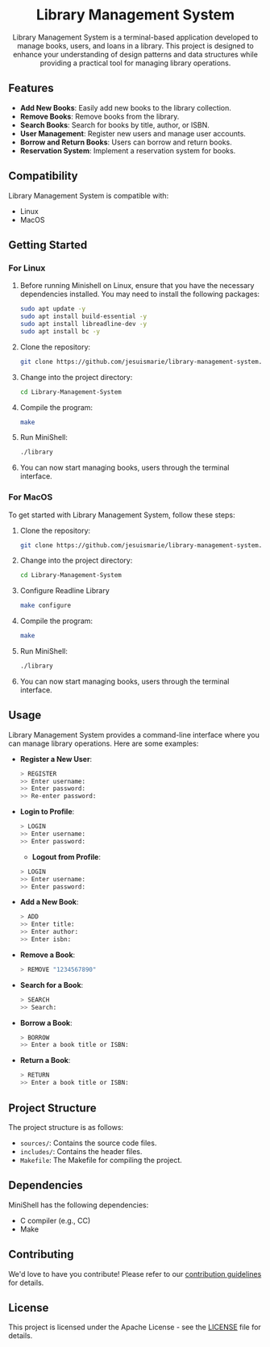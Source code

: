 <h1 align='center'> Library Management System </h1>

<p align='center'>Library Management System is a terminal-based application developed to manage books, users, and loans in a library. This project is designed to enhance your understanding of design patterns and data structures while providing a practical tool for managing library operations. </p>

## Features

- **Add New Books**: Easily add new books to the library collection.
- **Remove Books**: Remove books from the library.
- **Search Books**: Search for books by title, author, or ISBN.
- **User Management**: Register new users and manage user accounts.
- **Borrow and Return Books**: Users can borrow and return books.
- **Reservation System**: Implement a reservation system for books.

## Compatibility

Library Management System is compatible with:
- Linux
- MacOS

## Getting Started

### For Linux

1. Before running Minishell on Linux, ensure that you have the necessary dependencies installed. You may need to install the following packages:

   ```bash
   sudo apt update -y
   sudo apt install build-essential -y
   sudo apt install libreadline-dev -y
   sudo apt install bc -y
   ```

2. Clone the repository:

   ```bash
   git clone https://github.com/jesuismarie/library-management-system.git
   ```

3. Change into the project directory:

   ```bash
   cd Library-Management-System
   ```

4. Compile the program:

   ```bash
   make
   ```

5. Run MiniShell:

   ```bash
   ./library
   ```

6. You can now start managing books, users through the terminal interface.

### For MacOS

To get started with Library Management System, follow these steps:

1. Clone the repository:

   ```bash
   git clone https://github.com/jesuismarie/library-management-system.git
   ```

2. Change into the project directory:

   ```bash
   cd Library-Management-System
   ```

3. Configure Readline Library

   ```bash
   make configure
   ```

4. Compile the program:

   ```bash
   make
   ```

5. Run MiniShell:

   ```bash
   ./library
   ```

6. You can now start managing books, users through the terminal interface.

## Usage

Library Management System provides a command-line interface where you can manage library operations. Here are some examples:

- **Register a New User**:

  ```sh
  > REGISTER
  >> Enter username:
  >> Enter password:
  >> Re-enter password:
  ```

- **Login to Profile**:

  ```sh
  > LOGIN
  >> Enter username:
  >> Enter password:
  ```

  - **Logout from Profile**:

  ```sh
  > LOGIN
  >> Enter username:
  >> Enter password:
  ```

- **Add a New Book**:

  ```sh
  > ADD
  >> Enter title:
  >> Enter author:
  >> Enter isbn:
  ```

- **Remove a Book**:

  ```sh
  > REMOVE "1234567890"
  ```

- **Search for a Book**:

  ```sh
  > SEARCH
  >> Search:
  ```

- **Borrow a Book**:

  ```sh
  > BORROW
  >> Enter a book title or ISBN:
  ```

- **Return a Book**:

  ```sh
  > RETURN
  >> Enter a book title or ISBN:
  ```

## Project Structure

The project structure is as follows:

- `sources/`: Contains the source code files.
- `includes/`: Contains the header files.
- `Makefile`: The Makefile for compiling the project.


## Dependencies

MiniShell has the following dependencies:

- C compiler (e.g., CC)
- Make

## Contributing

We'd love to have you contribute! Please refer to our [contribution guidelines](./CONTRIBUTING.md) for details.

## License

This project is licensed under the Apache License - see the [LICENSE](./LICENSE) file for details.
